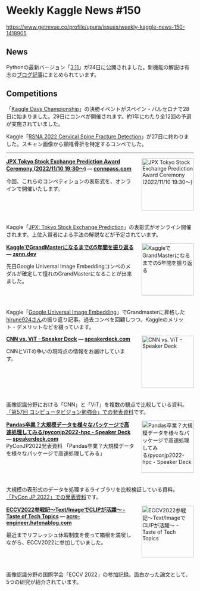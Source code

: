 # Weekly Kaggle News #150
https://www.getrevue.co/profile/upura/issues/weekly-kaggle-news-150-1418905
<h3><h2>News</h2><p>Pythonの最新バージョン「<a href="https://www.python.org/downloads/" target="_blank">3.11</a>」が24日に公開されました。新機能の解説は有志の<a href="https://www.python.jp/news/wnpython311/index.html" target="_blank">ブログ記事</a>にまとめられています。</p><h2>Competitions</h2><p>「<a href="https://kaggledays.com/championship/?utm_campaign=Weekly%20Kaggle%20News&amp;utm_medium=email&amp;utm_source=Revue%20newsletter" target="_blank">Kaggle Days Championship</a>」の決勝イベントがスペイン・バルセロナで28日に始まりました。29日にコンペが開催されます。約1年にわたり全12回の予選が実施されていました。</p><p>Kaggle「<a href="https://www.kaggle.com/competitions/rsna-2022-cervical-spine-fracture-detection" target="_blank">RSNA 2022 Cervical Spine Fracture Detection</a>」が27日に終わりました。スキャン画像から頸椎骨折を特定するコンペでした。</p></h3>
<hr>
<p>
<img width="140" height="140" alt="JPX Tokyo Stock Exchange Prediction Award Ceremony (2022/11/10 19:30〜)" style="float: right; margin-left: 20px; margin-bottom: 20px;" src="https://s3.amazonaws.com/revue/items/images/018/801/055/thumb/c4fa4615a2ced6db700dcb7299f2d2ef.png?1666942169" />
<strong style='display: block;'><a href="https://connpass.com/event/264437/?utm_campaign=Weekly%20Kaggle%20News&amp;utm_medium=email&amp;utm_source=Revue%20newsletter">JPX Tokyo Stock Exchange Prediction Award Ceremony (2022/11/10 19:30〜)</a> &mdash; <a href="https://connpass.com/event/264437/">connpass.com</a></strong>
<p>今回、これらのコンペティションの表彰式を、オンラインで開催いたします。</p>
</p>
<div style='clear: both;'></div>
<p><p>Kaggle「<a href="https://www.kaggle.com/competitions/jpx-tokyo-stock-exchange-prediction" target="_blank">JPX: Tokyo Stock Exchange Prediction</a>」の表彰式がオンライン開催されます。上位入賞者による手法の解説などが予定されています。</p></p>
<p>
<img width="140" height="140" alt="KaggleでGrandMasterになるまでの5年間を振り返る" style="float: right; margin-left: 20px; margin-bottom: 20px;" src="https://s3.amazonaws.com/revue/items/images/018/702/077/thumb/og-base_z4sxah.png?1666504116" />
<strong style='display: block;'><a href="https://zenn.dev/hirune924/articles/6519ee83e817a9?utm_campaign=Weekly%20Kaggle%20News&amp;utm_medium=email&amp;utm_source=Revue%20newsletter">KaggleでGrandMasterになるまでの5年間を振り返る</a> &mdash; <a href="https://zenn.dev/hirune924/articles/6519ee83e817a9">zenn.dev</a></strong>
<p>先日Google Universal Image Embeddingコンペのメダルが確定して憧れのGrandMasterになることが出来ました。</p>
</p>
<div style='clear: both;'></div>
<p><p>Kaggle「<a href="https://www.kaggle.com/competitions/google-universal-image-embedding?utm_campaign=Weekly%20Kaggle%20News&amp;utm_medium=email&amp;utm_source=Revue%20newsletter" target="_blank">Google Universal Image Embedding</a>」でGrandmasterに昇格した<a href="https://www.kaggle.com/hirune924?utm_campaign=Weekly%20Kaggle%20News&amp;utm_medium=email&amp;utm_source=Revue%20newsletter" target="_blank">hirune924さん</a>の振り返り記事。過去コンペを回顧しつつ、Kaggleのメリット・デメリットなどを綴っています。</p></p>
<p>
<img width="140" height="140" alt="CNN vs. ViT - Speaker Deck" style="float: right; margin-left: 20px; margin-bottom: 20px;" src="https://s3.amazonaws.com/revue/items/images/018/702/090/thumb/slide_0.jpg?1666504188" />
<strong style='display: block;'><a href="https://speakerdeck.com/yushiku/cnn-vs-vit?utm_campaign=Weekly%20Kaggle%20News&amp;utm_medium=email&amp;utm_source=Revue%20newsletter">CNN vs. ViT - Speaker Deck</a> &mdash; <a href="https://speakerdeck.com/yushiku/cnn-vs-vit">speakerdeck.com</a></strong>
<p>CNNとViTの争いの現時点の情報をお届けしています。</p>
</p>
<div style='clear: both;'></div>
<p><p>画像認識分野における「CNN」と「ViT」を複数の観点で比較している資料。<a href="https://takmin.hatenablog.com/entry/2022/10/23/001110" target="_blank">「第57回 コンピュータビジョン勉強会」での発表資料</a>です。</p></p>
<p>
<img width="140" height="140" alt="Pandas卒業？大規模データを様々なパッケージで高速処理してみる/pyconjp2022-hpc - Speaker Deck" style="float: right; margin-left: 20px; margin-bottom: 20px;" src="https://s3.amazonaws.com/revue/items/images/018/727/209/thumb/slide_0.jpg?1666624965" />
<strong style='display: block;'><a href="https://speakerdeck.com/mhrtech/pyconjp2022-hpc?utm_campaign=Weekly%20Kaggle%20News&amp;utm_medium=email&amp;utm_source=Revue%20newsletter">Pandas卒業？大規模データを様々なパッケージで高速処理してみる/pyconjp2022-hpc - Speaker Deck</a> &mdash; <a href="https://speakerdeck.com/mhrtech/pyconjp2022-hpc">speakerdeck.com</a></strong>
PyConJP2022発表資料
「Pandas卒業？大規模データを様々なパッケージで高速処理してみる」
</p>
<div style='clear: both;'></div>
<p><p>大規模の表形式のデータを処理するライブラリを比較検証している資料。<a href="https://pyconjp.connpass.com/event/255827/presentation/" target="_blank">「PyCon JP 2022」での発表資料</a>です。</p></p>
<p>
<img width="140" height="140" alt="ECCV2022参戦記〜Text/ImageでCLIPが活躍〜 - Taste of Tech Topics" style="float: right; margin-left: 20px; margin-bottom: 20px;" src="https://s3.amazonaws.com/revue/items/images/018/801/144/thumb/20221027235123.png?1666942433" />
<strong style='display: block;'><a href="https://acro-engineer.hatenablog.com/entry/2022/10/28/123000?utm_campaign=Weekly%20Kaggle%20News&amp;utm_medium=email&amp;utm_source=Revue%20newsletter">ECCV2022参戦記〜Text/ImageでCLIPが活躍〜 - Taste of Tech Topics</a> &mdash; <a href="https://acro-engineer.hatenablog.com/entry/2022/10/28/123000">acro-engineer.hatenablog.com</a></strong>
<p> 最近までリフレッシュ休暇制度を使って箱根を満喫しながら、ECCV2022に参加していました。</p>
</p>
<div style='clear: both;'></div>
<p><p>画像認識分野の国際学会「ECCV 2022」の参加記録。面白かった論文として、5つの研究が紹介されています。</p></p>
